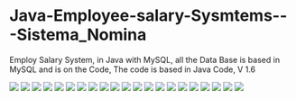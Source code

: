 # Java-Employee-salary-Sysmtems---Sistema_Nomina
Employ Salary System, in Java with MySQL, all the Data Base is based in MySQL and is on the Code, The code is based in Java Code, V 1.6



![](SNImages/Valan1.jpg)
![](SNImages/Valan2.jpg)
![](SNImages/Valan3.jpg)
![](SNImages/Valan4.jpg)
![](SNImages/Valan5.jpg)
![](SNImages/Valan6.jpg)
![](SNImages/Valan7.jpg)
![](SNImages/Valan8.jpg)
![](SNImages/Valan9.jpg)
![](SNImages/Valan10.jpg)
![](SNImages/Valan11.jpg)
![](SNImages/Valan12.jpg)
![](SNImages/Valan13.jpg)
![](SNImages/Valan14.jpg)
![](SNImages/Valan15.jpg)
![](SNImages/Valan16.jpg)
![](SNImages/Valan17.jpg)
![](SNImages/Valan18.jpg)
![](SNImages/Valan19.jpg)
![](SNImages/Valan20.jpg)
![](SNImages/Valan21.jpg)

